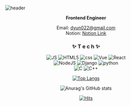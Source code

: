 <!--
**ymaru02/ymaru02** is a ✨ _special_ ✨ repository because its `README.md` (this file) appears on your GitHub profile.

Here are some ideas to get you started:

- 🔭 I’m currently working on ...
- 🌱 I’m currently learning ...
- 👯 I’m looking to collaborate on ...
- 🤔 I’m looking for help with ...
- 💬 Ask me about ...
- 📫 How to reach me: ...
- 😄 Pronouns: ...
- ⚡ Fun fact: ...
  -->

![header](https://capsule-render.vercel.app/api?type=waving&color=gradient&height=300&section=header&text=Donghee%20Yun🎨&fontSize=90)

<div align=center>
  
  
**Frontend Engineer**

Email: dyun022@gmail.com <br>
Notion: [Notion Link](https://canyon-peace-e42.notion.site/d5fb740f1b39436c8b4f07cfaa5bb75c)
  
  
<h3> ✨ T e c h ✨ </h3> 

![JS](https://img.shields.io/badge/JavaScript-F7DF1E?style=flat-square&logo=JavaScript&logoColor=black) ![HTML5](https://img.shields.io/badge/HTML5-E34F26?style=flat-square&logo=HTML5&logoColor=white) ![css](https://img.shields.io/badge/CSS-1572B6?style=flat-square&logo=CSS3&logoColor=white) ![Vue](https://img.shields.io/badge/Vue.js-4FC08D?style=flat-square&logo=Vue.js&logoColor=white) ![React](https://img.shields.io/badge/React-61DAFB?style=flat-square&logo=React&logoColor=white)
<br>
![NodeJS](https://img.shields.io/badge/Node.js-339933?style=flat-square&logo=Node.js&logoColor=white) ![Django](https://img.shields.io/badge/Django-092E20?style=flat-square&logo=Django&logoColor=white) ![python](https://img.shields.io/badge/Python-3776AB?style=flat-square&logo=Python&logoColor=white)
<br>
![C](https://img.shields.io/badge/C-A8B9CC?style=flat-square&logo=C&logoColor=white) ![C++](https://img.shields.io/badge/C++-00599C?style=flat-square&logo=C++&logoColor=white)
<br>

[![Top Langs](https://github-readme-stats.vercel.app/api/top-langs/?username=ymaur02&layout=compact&theme=Most%20Used%20Languages&langs_count=5)](https://github.com/anuraghazra/github-readme-stats)


![Anurag's GitHub stats](https://github-readme-stats.vercel.app/api?username=ymaru02&show_icons=true&theme=radical)

[![Hits](https://hits.seeyoufarm.com/api/count/incr/badge.svg?url=https%3A%2F%2Fgithub.com%2Fymaru02%2Fhit-counter&count_bg=%23999FFA&title_bg=%23E8B4B4&icon=&icon_color=%23DE7171&title=hits&edge_flat=false)](https://hits.seeyoufarm.com)
</div>
